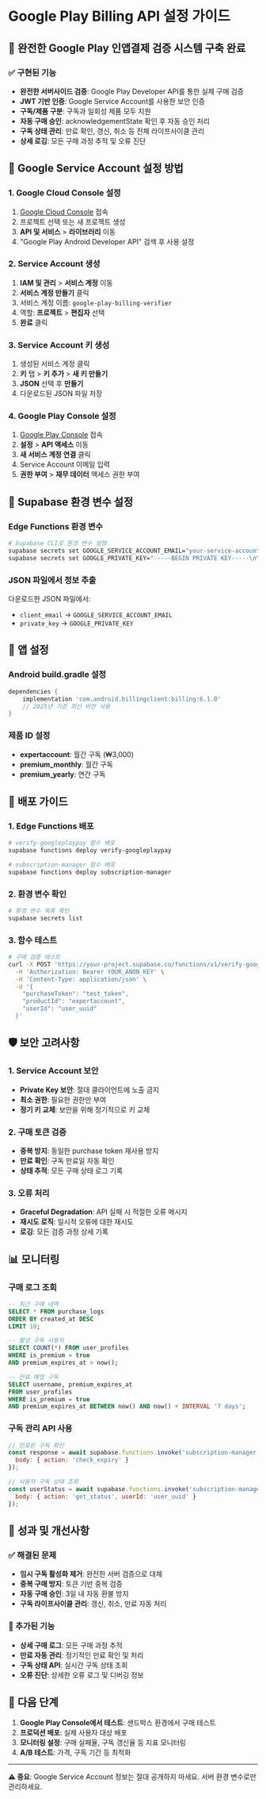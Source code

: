 # Google Play Billing API 설정 가이드

## 🚀 완전한 Google Play 인앱결제 검증 시스템 구축 완료

### ✅ 구현된 기능
- **완전한 서버사이드 검증**: Google Play Developer API를 통한 실제 구매 검증
- **JWT 기반 인증**: Google Service Account를 사용한 보안 인증
- **구독/제품 구분**: 구독과 일회성 제품 모두 지원
- **자동 구매 승인**: acknowledgementState 확인 후 자동 승인 처리
- **구독 상태 관리**: 만료 확인, 갱신, 취소 등 전체 라이프사이클 관리
- **상세 로깅**: 모든 구매 과정 추적 및 오류 진단

## 🔑 Google Service Account 설정 방법

### 1. Google Cloud Console 설정
1. [Google Cloud Console](https://console.cloud.google.com/) 접속
2. 프로젝트 선택 또는 새 프로젝트 생성
3. **API 및 서비스** > **라이브러리** 이동
4. "Google Play Android Developer API" 검색 후 사용 설정

### 2. Service Account 생성
1. **IAM 및 관리** > **서비스 계정** 이동
2. **서비스 계정 만들기** 클릭
3. 서비스 계정 이름: `google-play-billing-verifier`
4. 역할: **프로젝트** > **편집자** 선택
5. **완료** 클릭

### 3. Service Account 키 생성
1. 생성된 서비스 계정 클릭
2. **키** 탭 > **키 추가** > **새 키 만들기**
3. **JSON** 선택 후 **만들기**
4. 다운로드된 JSON 파일 저장

### 4. Google Play Console 설정
1. [Google Play Console](https://play.google.com/console/) 접속
2. **설정** > **API 액세스** 이동
3. **새 서비스 계정 연결** 클릭
4. Service Account 이메일 입력
5. **권한 부여** > **재무 데이터** 액세스 권한 부여

## 🔧 Supabase 환경 변수 설정

### Edge Functions 환경 변수
```bash
# Supabase CLI로 환경 변수 설정
supabase secrets set GOOGLE_SERVICE_ACCOUNT_EMAIL="your-service-account@your-project.iam.gserviceaccount.com"
supabase secrets set GOOGLE_PRIVATE_KEY="-----BEGIN PRIVATE KEY-----\nYOUR_PRIVATE_KEY_HERE\n-----END PRIVATE KEY-----"
```

### JSON 파일에서 정보 추출
다운로드한 JSON 파일에서:
- `client_email` → `GOOGLE_SERVICE_ACCOUNT_EMAIL`
- `private_key` → `GOOGLE_PRIVATE_KEY`

## 📱 앱 설정

### Android build.gradle 설정
```gradle
dependencies {
    implementation 'com.android.billingclient:billing:6.1.0'
    // 2025년 기준 최신 버전 사용
}
```

### 제품 ID 설정
- **expertaccount**: 월간 구독 (₩3,000)
- **premium_monthly**: 월간 구독 
- **premium_yearly**: 연간 구독

## 🚀 배포 가이드

### 1. Edge Functions 배포
```bash
# verify-googleplaypay 함수 배포
supabase functions deploy verify-googleplaypay

# subscription-manager 함수 배포  
supabase functions deploy subscription-manager
```

### 2. 환경 변수 확인
```bash
# 환경 변수 목록 확인
supabase secrets list
```

### 3. 함수 테스트
```bash
# 구매 검증 테스트
curl -X POST 'https://your-project.supabase.co/functions/v1/verify-googleplaypay' \
  -H 'Authorization: Bearer YOUR_ANON_KEY' \
  -H 'Content-Type: application/json' \
  -d '{
    "purchaseToken": "test_token",
    "productId": "expertaccount", 
    "userId": "user_uuid"
  }'
```

## 🛡️ 보안 고려사항

### 1. Service Account 보안
- **Private Key 보안**: 절대 클라이언트에 노출 금지
- **최소 권한**: 필요한 권한만 부여
- **정기 키 교체**: 보안을 위해 정기적으로 키 교체

### 2. 구매 토큰 검증
- **중복 방지**: 동일한 purchase token 재사용 방지
- **만료 확인**: 구독 만료일 자동 확인
- **상태 추적**: 모든 구매 상태 로그 기록

### 3. 오류 처리
- **Graceful Degradation**: API 실패 시 적절한 오류 메시지
- **재시도 로직**: 일시적 오류에 대한 재시도
- **로깅**: 모든 검증 과정 상세 기록

## 📊 모니터링

### 구매 로그 조회
```sql
-- 최근 구매 내역
SELECT * FROM purchase_logs 
ORDER BY created_at DESC 
LIMIT 10;

-- 활성 구독 사용자
SELECT COUNT(*) FROM user_profiles 
WHERE is_premium = true 
AND premium_expires_at > now();

-- 만료 예정 구독
SELECT username, premium_expires_at 
FROM user_profiles 
WHERE is_premium = true 
AND premium_expires_at BETWEEN now() AND now() + INTERVAL '7 days';
```

### 구독 관리 API 사용
```javascript
// 만료된 구독 확인
const response = await supabase.functions.invoke('subscription-manager', {
  body: { action: 'check_expiry' }
});

// 사용자 구독 상태 조회
const userStatus = await supabase.functions.invoke('subscription-manager', {
  body: { action: 'get_status', userId: 'user_uuid' }
});
```

## 🎯 성과 및 개선사항

### ✅ 해결된 문제
- **임시 구독 활성화 제거**: 완전한 서버 검증으로 대체
- **중복 구매 방지**: 토큰 기반 중복 검증
- **자동 구매 승인**: 3일 내 자동 환불 방지
- **구독 라이프사이클 관리**: 갱신, 취소, 만료 자동 처리

### 🚀 추가된 기능
- **상세 구매 로그**: 모든 구매 과정 추적
- **만료 자동 관리**: 정기적인 만료 확인 및 처리
- **구독 상태 API**: 실시간 구독 상태 조회
- **오류 진단**: 상세한 오류 로그 및 디버깅 정보

## 🔄 다음 단계

1. **Google Play Console에서 테스트**: 샌드박스 환경에서 구매 테스트
2. **프로덕션 배포**: 실제 사용자 대상 배포
3. **모니터링 설정**: 구매 실패율, 구독 갱신율 등 지표 모니터링
4. **A/B 테스트**: 가격, 구독 기간 등 최적화

---

**⚠️ 중요**: Google Service Account 정보는 절대 공개하지 마세요. 서버 환경 변수로만 관리하세요.